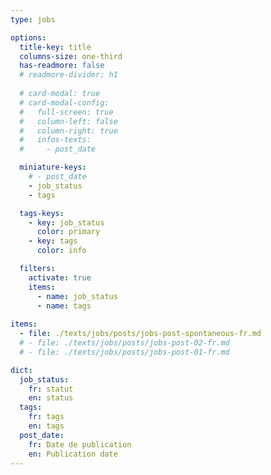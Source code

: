 ```yaml
---
type: jobs

options:
  title-key: title
  columns-size: one-third
  has-readmore: false
  # readmore-divider: h1
  
  # card-modal: true
  # card-modal-config:
  #   full-screen: true
  #   column-left: false
  #   column-right: true
  #   infos-texts: 
  #     - post_date

  miniature-keys: 
    # - post_date
    - job_status
    - tags

  tags-keys: 
    - key: job_status
      color: primary
    - key: tags
      color: info

  filters: 
    activate: true
    items: 
      - name: job_status
      - name: tags
    
items:
  - file: ./texts/jobs/posts/jobs-post-spontaneous-fr.md
  # - file: ./texts/jobs/posts/jobs-post-02-fr.md
  # - file: ./texts/jobs/posts/jobs-post-01-fr.md

dict:
  job_status: 
    fr: statut
    en: status
  tags:
    fr: tags
    en: tags
  post_date:
    fr: Date de publication
    en: Publication date
---
```

